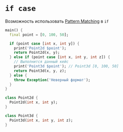 # `if case`

Возможность использовать [Pattern Matching](../patterns/pattern_matching.md) в `if`

```dart _code/if_case.dart
main() {
  final point = [0, 100, 50];

  if (point case [int x, int y]) {
    print('Point2d $point');
    return Point2d(x, y);
  } else if (point case [int x, int y, int z]) {
    // Выполнится данный кейс
    print('Point3d $point'); // Point3d [0, 100, 50]
    return Point3d(x, y, z);
  } else {
    throw Exception('Неверный формат');
  }
}

class Point2d {
  Point2d(int x, int y);
}

class Point3d {
  Point3d(int x, int y, int z);
}
```